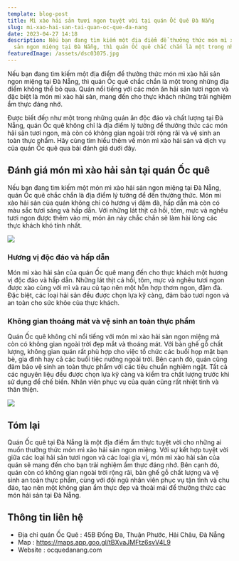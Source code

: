 ```yaml
---
template: blog-post
title: Mì xào hải sản tươi ngon tuyệt vời tại quán Ốc Quê Đà Nẵng
slug: mi-xao-hai-san-tai-quan-oc-que-da-nang
date: 2023-04-27 14:18
description: Nếu bạn đang tìm kiếm một địa điểm để thưởng thức món mì xào hải
  sản ngon miệng tại Đà Nẵng, thì quán Ốc quê chắc chắn là một trong những...
featuredImage: /assets/dsc03075.jpg
---
```

Nếu bạn đang tìm kiếm một địa điểm để thưởng thức món mì xào hải sản ngon miệng tại Đà Nẵng, thì quán Ốc quê chắc chắn là một trong những địa điểm không thể bỏ qua. Quán nổi tiếng với các món ăn hải sản tươi ngon và đặc biệt là món mì xào hải sản, mang đến cho thực khách những trải nghiệm ẩm thực đáng nhớ.

Được biết đến như một trong những quán ăn độc đáo và chất lượng tại Đà Nẵng, quán Ốc quê không chỉ là địa điểm lý tưởng để thưởng thức các món hải sản tươi ngon, mà còn có không gian ngoài trời rộng rãi và vệ sinh an toàn thực phẩm. Hãy cùng tìm hiểu thêm về món mì xào hải sản và dịch vụ của quán Ốc quê qua bài đánh giá dưới đây.

## Đánh giá món mì xào hải sản tại quán Ốc quê

Nếu bạn đang tìm kiếm một món mì xào hải sản ngon miệng tại Đà Nẵng, quán Ốc quê chắc chắn là địa điểm lý tưởng để đến thưởng thức. Món mì xào hải sản của quán không chỉ có hương vị đậm đà, hấp dẫn mà còn có màu sắc tươi sáng và hấp dẫn. Với những lát thịt cá hồi, tôm, mực và nghêu tươi ngon được thêm vào mì, món ăn này chắc chắn sẽ làm hài lòng các thực khách khó tính nhất.

![](/assets/dsc03093.jpg)

### Hương vị độc đáo và hấp dẫn

Món mì xào hải sản của quán Ốc quê mang đến cho thực khách một hương vị độc đáo và hấp dẫn. Những lát thịt cá hồi, tôm, mực và nghêu tươi ngon được xào cùng với mì và rau củ tạo nên một hỗn hợp thơm ngon, đậm đà. Đặc biệt, các loại hải sản đều được chọn lựa kỹ càng, đảm bảo tươi ngon và an toàn cho sức khỏe của thực khách.

### Không gian thoáng mát và vệ sinh an toàn thực phẩm

Quán Ốc quê không chỉ nổi tiếng với món mì xào hải sản ngon miệng mà còn có không gian ngoài trời đẹp mắt và thoáng mát. Với bàn ghế gỗ chất lượng, không gian quán rất phù hợp cho việc tổ chức các buổi họp mặt bạn bè, gia đình hay cả các buổi tiệc nướng ngoài trời. Bên cạnh đó, quán cũng đảm bảo vệ sinh an toàn thực phẩm với các tiêu chuẩn nghiêm ngặt. Tất cả các nguyên liệu đều được chọn lựa kỹ càng và kiểm tra chất lượng trước khi sử dụng để chế biến. Nhân viên phục vụ của quán cũng rất nhiệt tình và thân thiện.

![](/assets/dsc03094.jpg)

## Tóm lại

Quán Ốc quê tại Đà Nẵng là một địa điểm ẩm thực tuyệt vời cho những ai muốn thưởng thức món mì xào hải sản ngon miệng. Với sự kết hợp tuyệt vời giữa các loại hải sản tươi ngon và các loại gia vị, món mì xào hải sản của quán sẽ mang đến cho bạn trải nghiệm ẩm thực đáng nhớ. Bên cạnh đó, quán còn có không gian ngoài trời rộng rãi, bàn ghế gỗ chất lượng và vệ sinh an toàn thực phẩm, cùng với đội ngũ nhân viên phục vụ tận tình và chu đáo, tạo nên một không gian ẩm thực đẹp và thoải mái để thưởng thức các món hải sản tại Đà Nẵng.

## T﻿hông tin liên hệ

* Địa chỉ quán Ốc Quê : 45B Đống Đa, Thuận Phước, Hải Châu, Đà Nẵng
* M﻿ap : https://maps.app.goo.gl/tBXvaJMFtz6svV4L9
* Website : ocquedanang.com